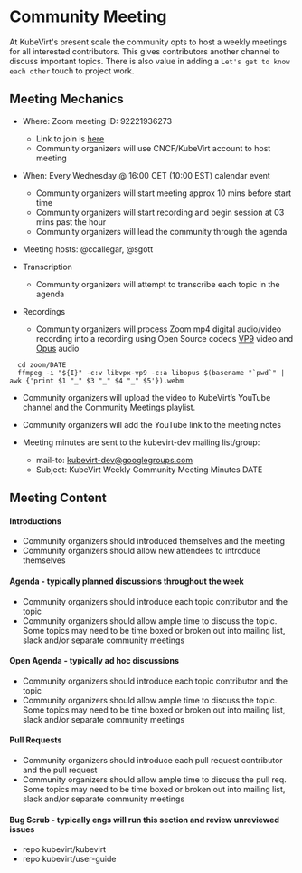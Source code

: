 # Community Meeting

At KubeVirt's present scale the community opts to host a weekly meetings for all interested contributors.  This gives contributors another channel to discuss important topics.  There is also value in adding a `Let's get to know each other` touch to project work.

## Meeting Mechanics

* Where: Zoom meeting ID: 92221936273
  * Link to join is [here](https://zoom.us/j/92221936273)
  * Community organizers will use CNCF/KubeVirt account to host meeting

* When: Every Wednesday @ 16:00 CET (10:00 EST) calendar event
  * Community organizers will start meeting approx 10 mins before start time
  * Community organizers will start recording and begin session at 03 mins past the hour
  * Community organizers will lead the community through the agenda

* Meeting hosts: @ccallegar, @sgott

* Transcription
  * Community organizers will attempt to transcribe each topic in the agenda

* Recordings
  * Community organizers will process Zoom mp4 digital audio/video recording into a recording using Open Source codecs [VP9](https://en.wikipedia.org/wiki/VP9) video and [Opus](https://en.wikipedia.org/wiki/Opus_%28audio_format%29) audio
```
  cd zoom/DATE
  ffmpeg -i "${I}" -c:v libvpx-vp9 -c:a libopus $(basename "`pwd`" | awk {'print $1 "_" $3 "_" $4 "_" $5'}).webm
```
  * Community organizers will upload the video to KubeVirt’s YouTube channel and the Community Meetings playlist.
  * Community organizers will add the YouTube link to the meeting notes

* Meeting minutes are sent to the kubevirt-dev mailing list/group:
  * mail-to: kubevirt-dev@googlegroups.com
  * Subject: KubeVirt Weekly Community Meeting Minutes DATE


## Meeting Content

#### Introductions
* Community organizers should introduced themselves and the meeting
* Community organizers should allow new attendees to introduce themselves

#### Agenda - typically planned discussions throughout the week
* Community organizers should introduce each topic contributor and the topic
* Community organizers should allow ample time to discuss the topic.  Some topics may need to be time boxed or broken out into mailing list, slack and/or separate community meetings

#### Open Agenda - typically ad hoc discussions
* Community organizers should introduce each topic contributor and the topic
* Community organizers should allow ample time to discuss the topic.  Some topics may need to be time boxed or broken out into mailing list, slack and/or separate community meetings

#### Pull Requests
* Community organizers should introduce each pull request contributor and the pull request
* Community organizers should allow ample time to discuss the pull req.  Some topics may need to be time boxed or broken out into mailing list, slack and/or separate community meetings

#### Bug Scrub - typically engs will run this section and review unreviewed issues
* repo kubevirt/kubevirt
* repo kubevirt/user-guide
